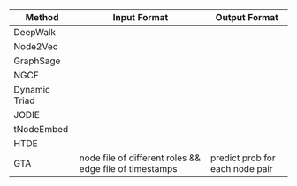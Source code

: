| Method | Input Format | Output Format |
| --- | --- | ---|
| DeepWalk |  |  |
| Node2Vec | | |
| GraphSage |||
| NGCF |||
| Dynamic Triad |||
| JODIE |||
| tNodeEmbed |||
| HTDE |||
| GTA | node file of different roles && edge file of timestamps | predict prob for each node pair |

